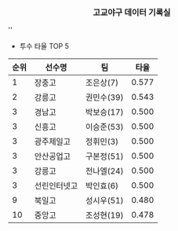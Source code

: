 <h3 style="text-align:center;">고교야구 데이터 기록실</h3>

''
- 투수 타율 TOP 5
  
| 순위  | 선수명 | 팀 | 타율 |
| -- | -- | -- | -- |
| 1  | 장충고    | 조은상(7)  | 0.577 |
| 2  | 강릉고    | 권민수(39) | 0.543 |
| 3  | 경남고    | 박보승(17) | 0.500 |
| 3  | 신흥고    | 이승준(53) | 0.500 |
| 3  | 광주제일고  | 정휘민(3)  | 0.500 |
| 3  | 안산공업고  | 구본정(51) | 0.500 |
| 3  | 강릉고    | 전나엘(24) | 0.500   |
| 3  | 선린인터넷고 | 박인효(6)  | 0.500 |
| 9  | 북일고    | 성시우(51) | 0.480 |
| 10 | 중앙고    | 조성현(19) | 0.478 |
